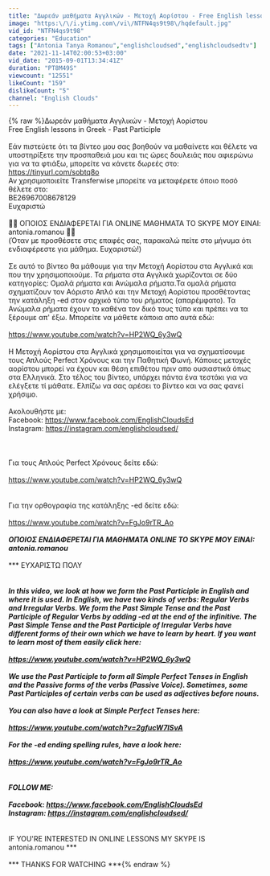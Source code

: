 ```yaml
---
title: "Δωρεάν μαθήματα Αγγλικών - Μετοχή Αορίστου - Free English lessons in Greek - Past Participle"
image: "https:\/\/i.ytimg.com\/vi\/NTFN4qs9t98\/hqdefault.jpg"
vid_id: "NTFN4qs9t98"
categories: "Education"
tags: ["Antonia Tanya Romanou","englishcloudsed","englishcloudsedtv"]
date: "2021-11-14T02:00:53+03:00"
vid_date: "2015-09-01T13:34:41Z"
duration: "PT8M49S"
viewcount: "12551"
likeCount: "159"
dislikeCount: "5"
channel: "English Clouds"
---
```

{% raw %}Δωρεάν μαθήματα Αγγλικών - Μετοχή Αορίστου <br /> Free English lessons in Greek - Past Participle<br /><br />Εάν πιστεύετε ότι τα βίντεο μου σας βοηθούν να μαθαίνετε και θέλετε να υποστηρίξετε την προσπαθειά μου και τις ώρες δουλειάς που αφιερώνω για να τα φτιάξω, μπορείτε να κάνετε δωρεές στο:<br /><a rel="nofollow" target="blank" href="https://tinyurl.com/sobtq8o">https://tinyurl.com/sobtq8o</a><br />Αν χρησιμοποιείτε Transferwise μπορείτε να μεταφέρετε όποιο ποσό θέλετε στο:<br />BE26967008678129<br />Ευχαριστώ<br /><br /> ΟΠΟΙΟΣ ΕΝΔΙΑΦΕΡΕΤΑΙ ΓΙΑ ONLINE ΜΑΘΗΜΑΤΑ ΤΟ SKYPE  MOY EINAI: antonia.romanou <br />(Όταν με προσθέσετε στις επαφές σας, παρακαλώ πείτε στο μήνυμα ότι ενδιαφέρεστε για μάθημα. Ευχαριστώ!)<br /><br />Σε αυτό το βίντεο θα μάθουμε για την Μετοχή Αορίστου στα Αγγλικά και που την χρησιμοποιούμε. Τα ρήματα στα Αγγλικά χωρίζονται σε δύο κατηγορίες: Ομαλά ρήματα και Ανώμαλα ρήματα.Τα ομαλά ρήματα σχηματίζουν τον Αόριστο Απλό και την Μετοχή Αορίστου προσθέτοντας την κατάληξη -ed  στον αρχικό τύπο του ρήματος (απαρέμφατο). Τα Ανώμαλα ρήματα έχουν το καθένα τον δικό τους τύπο και πρέπει να τα ξέρουμε απ' έξω. Μπορείτε να μάθετε κάποια απο αυτά εδώ:<br /><br /><a rel="nofollow" target="blank" href="https://www.youtube.com/watch?v=HP2WQ_6y3wQ">https://www.youtube.com/watch?v=HP2WQ_6y3wQ</a><br /><br />Η Μετοχή Αορίστου στα Αγγλικά χρησιμοποιείται για να σχηματίσουμε τους Απλούς Perfect Χρόνους και  την Παθητική Φωνή. Κάποιες μετοχές αορίστου μπορεί να έχουν και θέση επιθέτου πριν απο ουσιαστικά όπως στα Ελληνικά. Στο τέλος του βίντεο, υπάρχει πάντα ένα τεστάκι για να ελέγξετε τί μάθατε. Ελπίζω να σας αρέσει το βίντεο και να σας φανεί χρήσιμο.<br /><br />Ακολουθήστε με:<br />Facebook: <a rel="nofollow" target="blank" href="https://www.facebook.com/EnglishCloudsEd">https://www.facebook.com/EnglishCloudsEd</a><br />Instagram: <a rel="nofollow" target="blank" href="https://instagram.com/englishcloudsed/">https://instagram.com/englishcloudsed/</a><br /> <br /><br /><br />Για τους Απλούς Perfect Χρόνους δείτε εδώ:<br /><br /><a rel="nofollow" target="blank" href="https://www.youtube.com/watch?v=HP2WQ_6y3wQ">https://www.youtube.com/watch?v=HP2WQ_6y3wQ</a><br /><br /><br />Για την ορθογραφία της κατάληξης -ed δείτε εδώ:<br /><br /><a rel="nofollow" target="blank" href="https://www.youtube.com/watch?v=FgJo9rTR_Ao">https://www.youtube.com/watch?v=FgJo9rTR_Ao</a><br /><br />***ΟΠΟΙΟΣ ΕΝΔΙΑΦΕΡΕΤΑΙ ΓΙΑ ΜΑΘΗΜΑΤΑ ONLINE ΤΟ SKYPE ΜΟΥ ΕΙΝΑΙ: antonia.romanou***<br /><br />                      *** ΕΥΧΑΡΙΣΤΩ ΠΟΛΥ ***<br /><br /><br />In this video, we look at how we form the Past Participle in English and where it is used. In English, we have two kinds of verbs: Regular Verbs and Irregular Verbs. We form the Past Simple Tense and the Past Participle of Regular Verbs by adding -ed at the end of the infinitive. The Past Simple Tense and the Past Participle of Irregular Verbs have different forms of their own which we have to learn by heart. If you want to learn most of them easily click here:<br /><br /><a rel="nofollow" target="blank" href="https://www.youtube.com/watch?v=HP2WQ_6y3wQ">https://www.youtube.com/watch?v=HP2WQ_6y3wQ</a><br /><br />We use the Past Participle to form all Simple Perfect Tenses in English and the Passive forms of the verbs (Passive Voice). Sometimes, some Past Participles of certain verbs can be used as adjectives before nouns. <br /><br />You can also have a look at Simple Perfect Tenses here:<br /><br /><a rel="nofollow" target="blank" href="https://www.youtube.com/watch?v=2gfucW7lSvA">https://www.youtube.com/watch?v=2gfucW7lSvA</a><br /><br />For the -ed ending spelling rules, have a look here:<br /><br /><a rel="nofollow" target="blank" href="https://www.youtube.com/watch?v=FgJo9rTR_Ao">https://www.youtube.com/watch?v=FgJo9rTR_Ao</a><br /><br /><br />FOLLOW ME: <br /><br />Facebook: <a rel="nofollow" target="blank" href="https://www.facebook.com/EnglishCloudsEd">https://www.facebook.com/EnglishCloudsEd</a><br />Instagram: <a rel="nofollow" target="blank" href="https://instagram.com/englishcloudsed/">https://instagram.com/englishcloudsed/</a><br /><br /><br />*** IF YOU'RE INTERESTED IN ONLINE LESSONS MY SKYPE IS antonia.romanou ***<br /><br />                  *** THANKS FOR WATCHING ***{% endraw %}
